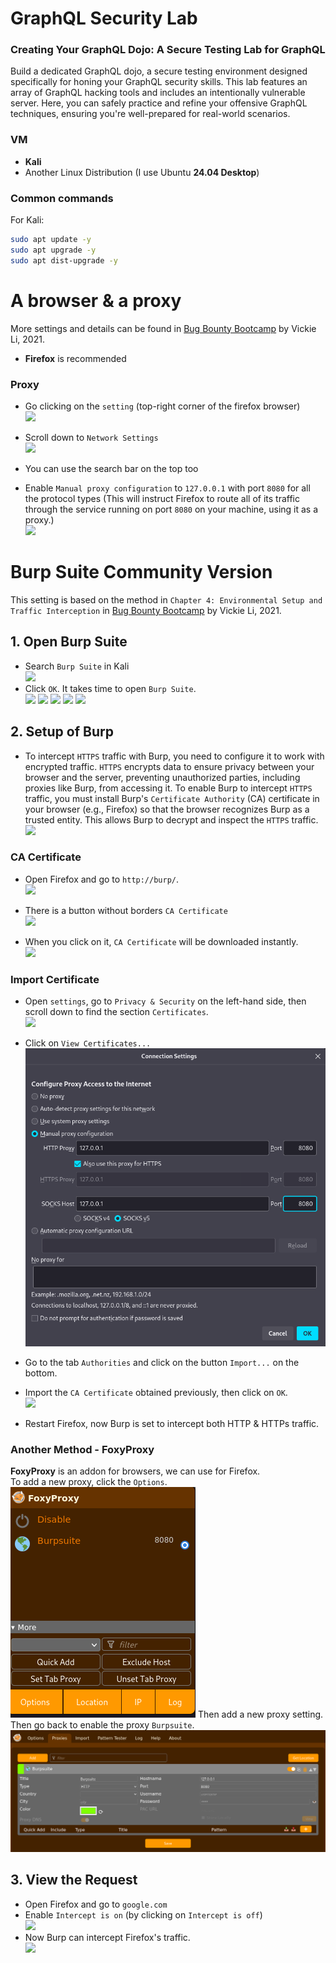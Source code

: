 # GraphQL Security Lab
### Creating Your GraphQL Dojo: A Secure Testing Lab for GraphQL
Build a dedicated GraphQL dojo, a secure testing environment designed specifically for honing your GraphQL security skills. This lab features an array of GraphQL hacking tools and includes an intentionally vulnerable server. Here, you can safely practice and refine your offensive GraphQL techniques, ensuring you're well-prepared for real-world scenarios.

### VM
- **Kali**
- Another Linux Distribution (I use Ubuntu **24.04 Desktop**)

### Common commands
For Kali:
```bash
sudo apt update -y
sudo apt upgrade -y
sudo apt dist-upgrade -y
```

# A browser & a proxy
More settings and details can be found in [Bug Bounty Bootcamp](https://nostarch.com/bug-bounty-bootcamp) by Vickie Li, 2021. <br>
- **Firefox** is recommended
### Proxy
- Go clicking on the `setting` (top-right corner of the firefox browser) <br>
![](./screenshots/02.png)

- Scroll down to `Network Settings` <br>
![](./screenshots/03.png)
- You can use the search bar on the top too <br>
- Enable `Manual proxy configuration` to `127.0.0.1` with port `8080` for all the protocol types (This will instruct Firefox to route all of its traffic through the service running on port `8080` on your machine, using it as a proxy.) <br>
![](./screenshots/01.png)

# Burp Suite Community Version
This setting is based on the method in `Chapter 4: Environmental Setup and Traffic Interception` in  [Bug Bounty Bootcamp](https://nostarch.com/bug-bounty-bootcamp) by Vickie Li, 2021. <br>
## 1. Open Burp Suite
- Search `Burp Suite` in Kali <br>
![](./screenshots/04.png)
- Click `OK`. It takes time to open `Burp Suite`. <br>
![](./screenshots/05.png)
![](./screenshots/06.png)
![](./screenshots/07.png)
![](./screenshots/08.png)
![](./screenshots/09.png)

## 2. Setup of Burp
- To intercept `HTTPS` traffic with Burp, you need to configure it to work with encrypted traffic. `HTTPS` encrypts data to ensure privacy between your browser and the server, preventing unauthorized parties, including proxies like Burp, from accessing it. To enable Burp to intercept `HTTPS` traffic, you must install Burp's `Certificate Authority` (CA) certificate in your browser (e.g., Firefox) so that the browser recognizes Burp as a trusted entity. This allows Burp to decrypt and inspect the `HTTPS` traffic. <br>
![](./screenshots/10.png)

### CA Certificate
- Open Firefox and go to `http://burp/`. <br>
![](./screenshots/11.png)

- There is a button without borders `CA Certificate` <br>
![](./screenshots/14.png)
- When you click on it, `CA Certificate` will be downloaded instantly. <br> 
![](./screenshots/15.png)

### Import Certificate
- Open `settings`, go to `Privacy & Security` on the left-hand side, then scroll down to find the section `Certificates`. <br>
![](./screenshots/12.png)

- Click on `View Certificates...` <br>
![](./screenshots/13.png)

- Go to the tab `Authorities` and click on the button `Import...` on the bottom. <br>

- Import the `CA Certificate` obtained previously, then click on `OK`. <br>
![](./screenshots/16.png)

- Restart Firefox, now Burp is set to intercept both HTTP & HTTPs traffic.

### Another Method - FoxyProxy
**FoxyProxy** is an addon for browsers, we can use for Firefox. <br>
To add a new proxy, click the `Options`. <br>
![](./screenshots/19.png)
Then add a new proxy setting. <br>
Then go back to enable the proxy `Burpsuite`. <br>
![](./screenshots/20.png)


## 3. View the Request
- Open Firefox and go to `google.com` <br>
- Enable `Intercept is on` (by clicking on `Intercept is off`) <br>
![](./screenshots/18.png)
- Now Burp can intercept Firefox's traffic.  <br>
![](./screenshots/17.png)
